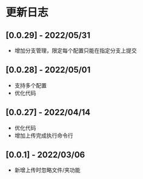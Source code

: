 # 更新日志

## [0.0.29] - 2022/05/31

- 增加分支管理，限定每个配置只能在指定分支上提交

## [0.0.28] - 2022/05/01

- 支持多个配置
- 优化代码

## [0.0.27] - 2022/04/14

- 优化代码
- 增加上传完成执行命令行

## [0.0.1] - 2022/03/06

- 新增上传时忽略文件/夹功能
